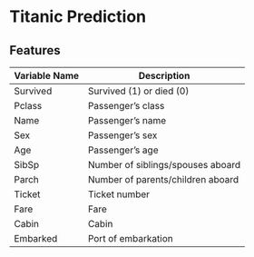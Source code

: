 # Titanic Prediction

## Features
|Variable Name|Description                       |
|--------------|----------------------------------|
|Survived      |Survived (1) or died (0)          |
|Pclass        |Passenger’s class                 |
|Name          |Passenger’s name                  |
|Sex           |Passenger’s sex                   |
|Age           |Passenger’s age                   |
|SibSp         |Number of siblings/spouses aboard |
|Parch         |Number of parents/children aboard|
|Ticket        |Ticket number                     |
|Fare          |Fare                              |
|Cabin         |Cabin                             |
|Embarked      |Port of embarkation               |
